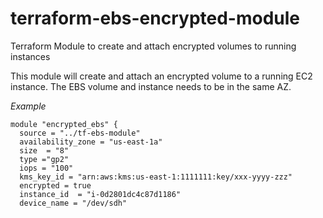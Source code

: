 # terraform-ebs-encrypted-module
Terraform Module to create and  attach encrypted volumes to running instances

This module will create and attach an encrypted volume to a running EC2 instance.
The EBS volume and instance needs to be in the same AZ.

*Example*

```hcl
module "encrypted_ebs" {
  source = "../tf-ebs-module"
  availability_zone = "us-east-1a"
  size  = "8"
  type ="gp2"
  iops = "100"
  kms_key_id = "arn:aws:kms:us-east-1:1111111:key/xxx-yyyy-zzz"
  encrypted = true
  instance_id  = "i-0d2801dc4c87d1186"
  device_name = "/dev/sdh"
  ```
